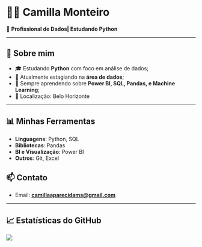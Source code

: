 # 👩‍💻 Camilla Monteiro

🎯 **Profissional de  Dados| Estudando Python**

---

## 👋 Sobre mim

- 🎓 Estudando **Python** com foco em análise de dados;
- 🧠 Atualmente estagiando na **área de dados**;
- 🌱 Sempre aprendendo sobre **Power BI, SQL, Pandas, e Machine Learning**;
- 📍 Localização: Belo Horizonte

---

## 📊 Minhas Ferramentas

- **Linguagens**: Python, SQL
- **Bibliotecas**: Pandas
- **BI e Visualização**: Power BI
- **Outros**: Git, Excel



## 📫 Contato

- Email: **camillaaparecidams@gmail.com**


---

## 📈 Estatísticas do GitHub

<picture>
  <source
    srcset="https://github-readme-stats.vercel.app/api?username=Camillamonteiros&show_icons=true&theme=dark&rank_icon=github"
    media="(prefers-color-scheme: dark)"
  />
  <source
    srcset="https://github-readme-stats.vercel.app/api?username=Camillamonteiros&show_icons=true"
    media="(prefers-color-scheme: light), (prefers-color-scheme: no-preference)"
  />
  <img src="https://github-readme-stats.vercel.app/api?username=Camillamonteiros&show_icons=true" />
</picture>
